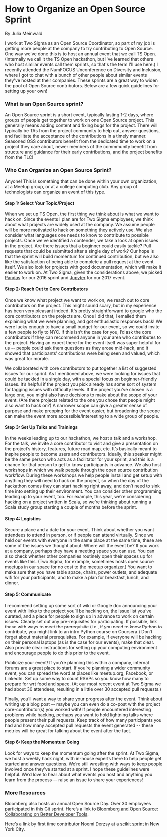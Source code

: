 # How to Organize an Open Source Sprint
By Julia Meinwald

I work at Two Sigma as an Open Source Coordinator, so part of my job is getting more people at the company to try contributing to Open Source.  One way we've done this is to host an annual event that we call TS Open. (Internally we call it the TS Open hackathon, but I've learned that others who host similar events call them sprints, so that's the term I'll use here.) I recently attended the NumFOCUS Unconference on Diversity and Inclusion, where I got to chat with a bunch of other people about similar events they've hosted at their companies.  These sprints are a great way to widen the pool of Open Source contributors.  Below are a few quick guidelines for setting up your own!

### What is an Open Source sprint?
An Open Source sprint is a short event, typically lasting 1-2 days, where groups of people get together to work on one Open Source project.  This generally means adding content and fixing bugs for the project.  There will typically be TAs from the project community to help out, answer questions, and facilitate the acceptance of the contributions in a timely manner. Seasoned OSS contributors benefit from the dedicated time to work on a project they care about, newer members of the commmunity benefit from structure and guidance for their early contributions, and the project benefits from the TLC! 

### Who Can Organize an Open Source Sprint?
Anyone!  This is something that can be done within your own organization, at a Meetup group, or at a college computing club.  Any group of technologists can organize an event of this type. 

#### Step 1: Select Your Topic/Project

When we set up TS Open, the first thing we think about is  what we want to hack on.  Since the events I plan are for Two Sigma employees, we think about what projects are widely used at the company.  We assume people will be more motivated to hack on something they actively use. We also consider what languages one needs to know to contribute to possible projects. Once we've identified a contender, we take a look at open issues in the project.  Are there issues that a beginner could easily tackle? Pull requests that could be submitted after a single day of work? Our hope is that the sprint will build momentum for continued contribution, but we also like the satisfaction of being able to complete a pull request at the event itself. We also look for projects with good documentation, which will make it easier to work on. At Two Sigma, given the considerations above, we picked [Pandas](https://github.com/pandas-dev/pandas) for our 2016 sprint and [Jupyter](https://github.com/jupyter) for our 2017 event.  

#### Step 2: Reach Out to Core Contributors

Once we know what project we want to work on, we reach out to core contributors on the project.  This might sound scary, but in my experience has been very pleasant indeed.  It's pretty straightforward to google who the core contributors on the projects are.  Once I did that, I emailed them explaining what we were planning, and got enthusiastic responses back! We were lucky enough to have a small budget for our event, so we could invite a few people to fly to NYC.  If this isn’t the case for you, I’d ask the core contributors if they can recommend anyone in your area who contributes to the project.  Having an expert there for the event itself was super helpful for us -- people could ask them questions as they arose mid-hack, and it showed that participants’ contributions were being seen and valued, which was great for morale. 

We collaborated with core contributors to put together a list of suggested issues for our sprint.  As I mentioned above, we were looking for issues that could be tackled in a single day, with a special focus on beginner-friendly issues.  It’s helpful if the project you pick already has some sort of system for tagging issues with difficulty levels. If the project you’ve chosen is a large one, you might also have decisions to make about the scope of your event. (Are there projects related to the one you chose that people might also want to hack on?)   A narrower scope can give a greater sense of purpose and make prepping for the event easier, but broadening the scope can make the event more accessible/interesting to a wide group of people.  

#### Step 3: Set Up Talks and Trainings

In the weeks leading up to our hackathon, we host a talk and a workshop.  For the talk, we invite a core contributor to visit and give a presentation on the project’s history, features, future road map, etc.  It’s basically meant to inspire people to become users and contributors.  Ideally, this speaker might be the same person who acts as a facilitator for your sprint, and this is a chance for that person to get to know participants in advance. We also host workshops in which we walk people through the open source contribution workflow.  During these workshops we help people install and get setup with anything they will need to hack on the project, so when the day of the hackathon comes they can start hacking right away, and don’t need to sink time into setting up their environment.  You can consider other programming leading up to your event, too.  For example, this year, we’re considering hacking on a project written in Scala, so we’re thinking about running a Scala study group starting a couple of months before the sprint.  

#### Step 4: Logistics

Secure a place and a date for your event.  Think about whether you want attendees to attend in person, or if people can attend virtually.  Since we held our events with everyone in the same place at the same time, these are some of the issues we thought about: Where will the event be?  If you work at a company, perhaps they have a meeting space you can use. You can also check whether other companies routinely open their spaces up for events like this. (Two Sigma, for example, sometimes hosts open source meetups in our space for no cost to the meetup organizer.) You want to make sure that you have table space, chairs, power outlets, and adequate wifi for your participants, and to make a plan for breakfast, lunch, and dinner.  

#### Step 5: Communicate

I recommend setting up some sort of wiki or Google doc announcing your event with links to the project you’ll be hacking on, the issue list you’ve curated, and a place for people to sign up in advance to work on certain issues. Clearly set out any pre-requisites for participating.  If possible, link these with ways to meet the prerequisite (i.e., if you need to know Python to contribute, you might link to an intro Python course on Coursera.) Don’t forget about material prerequisites. For example, if everyone will be hacking on their personal laptops (as is the case for our events), make that clear.  Also provide clear instructions for setting up your computing environment and encourage people to do this prior to the event.    

Publicize your event! If you’re planning this within a company, internal forums are a great place to start.  If you’re planning a wider community event, you can spread the word at places like meetup.org, Facebook, or LinkedIn.  Set up some way to count RSVPs so you know how many to prepare for wrt food and space.  (At our most recent event at Two Sigma we had about 30 attendees, resulting in a little over 30 accepted pull requests.) 

Finally, you’ll want a way to share your progress after the event. Think about writing up a blog post -- maybe you can even do a co-post with the project core-contributor(s) you worked with! If people encountered interesting problems while hacking, perhaps you want to hold lightning talks where people present their pull requests.  Keep track of how many participants you had and how many accepted pull requests the event generated -- these metrics will be great for talking about the event after the fact. 

#### Step 6: Keep the Momentum Going

Look for ways to keep the momentum going after the sprint.  At Two Sigma, we host a weekly hack night, with in-house experts there to help people get started and answer questions.  We’re still wrestling with ways to keep people involved once they’ve started at a sprint. I hope these guidelines were helpful. We’d love to hear about what events you host and anything you learn from the process -- raise an issue to share your experiences! 


### More Resources 

Bloomberg also hosts an annual Open Source Day. Over 30 employees participated in this Git sprint.  Here’s a link to [Bloomberg and Open Source:  Collaborating on Better Developer Tools]( 
https://www.bloomberg.com/company/announcements/bloomberg-open-source-collaborating-better-solutions-code-management/). 

Here’s a link by first time contributor Noemi Derzsy at a [scikit sprint](http://wimlds.org/noemi-derzsy-scikit-learn-sprint/) in New York City.  
